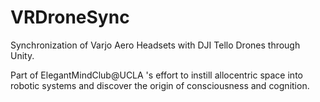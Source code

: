 # VRDroneSync
Synchronization of Varjo Aero Headsets with DJI Tello Drones through Unity.

Part of ElegantMindClub@UCLA 's effort to instill allocentric space into robotic systems and discover the origin of consciousness and cognition.
